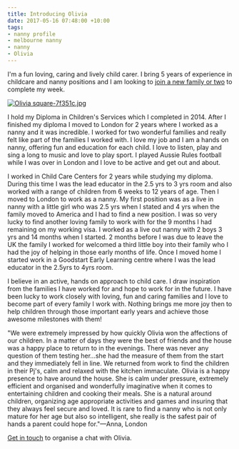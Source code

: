 ```yaml
---
title: Introducing Olivia
date: 2017-05-16 07:48:00 +10:00
tags:
- nanny profile
- melbourne nanny
- nanny
- Olivia
---
```


I'm a fun loving, caring and lively child carer. I bring 5 years of experience in childcare and nanny positions and I am looking to [join a new family or two](http://nannymatch.com.au/contact/) to complete my week. 

[![Olivia square-7f351c.jpg](/uploads/Olivia%20square-7f351c.jpg)](http://nannymatch.com.au/contact/) 

I hold my Diploma in Children's Services which I completed in 2014. After I finished my diploma I moved to London for 2 years where I worked as a nanny and it was incredible. I worked for two wonderful families and really felt like part of the families I worked with. I love my job and I am a hands on nanny, offering fun and education for each child. I love to listen, play and sing a long to music and love to play sport. I played Aussie Rules football while I was over in London and I love to be active and get out and about.

I worked in Child Care Centers for 2 years while studying my diploma. During this time I was the lead educator in the 2.5 yrs to 3 yrs room and also worked with a range of children from 6 weeks to 12 years of age. Then I moved to London to work as a nanny. My first position was as a live in nanny with a little girl who was 2.5 yrs when I stated and 4 yrs when the family moved to America and I had to find a new position. I was so very lucky to find another loving family to work with for the 9 months I had remaining on my working visa. I worked as a live out nanny with 2 boys 3 yrs and 14 months when I started. 2 months before I was due to leave the UK the family I worked for welcomed a third little boy into their family who I had the joy of helping in those early months of life. Once I moved home I started work in a Goodstart Early Learning centre where I was the lead educator in the 2.5yrs to 4yrs room.

I believe in an active, hands on approach to child care. I draw inspiration from the families I have worked for and hope to work for in the future. I have been lucky to work closely with loving, fun and caring families and I love to become part of every family I work with. Nothing brings me more joy then to help children through those important early years and achieve those awesome milestones with them!

 "We were extremely impressed by how quickly Olivia won the affections of our children. In a matter of days they were the best of friends and the house was a happy place to return to in the evenings. There was never any question of them testing her...she had the measure of them from the start and they immediately fell in line. We returned from work to find the children in their Pj's, calm and relaxed with the kitchen immaculate. Olivia is a happy presence to have around the house. She is calm under pressure, extremely efficient and organised and wonderfully imaginative when it comes to entertaining children and cooking their meals. She is a natural around children, organizing age appropriate activities and games and insuring that they always feel secure and loved. It is rare to find a nanny who is not only mature for her age but also so intelligent, she really is the safest pair of hands a parent could hope for."—Anna, London

[Get in touch](http://nannymatch.com.au/contact/) to organise a chat with Olivia.
